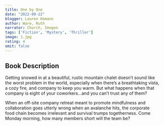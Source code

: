 ```yaml
---
title: One by One
date: "2022-09-22"
blogger: Lauren Hamann
author: Ware, Ruth
narrator: Church, Imogen
tags: ['Fiction', 'Mystery', 'Thriller']
image: 1.jpg
rating: 4
omit: false
---
```



## Book Description

Getting snowed in at a beautiful, rustic mountain chalet doesn’t sound like the worst problem in the world, especially when there’s a breathtaking vista, a cozy fire, and company to keep you warm. But what happens when that company is eight of your coworkers…and you can’t trust any of them?

When an off-site company retreat meant to promote mindfulness and collaboration goes utterly wrong when an avalanche hits, the corporate food chain becomes irrelevant and survival trumps togetherness. Come Monday morning, how many members short will the team be?